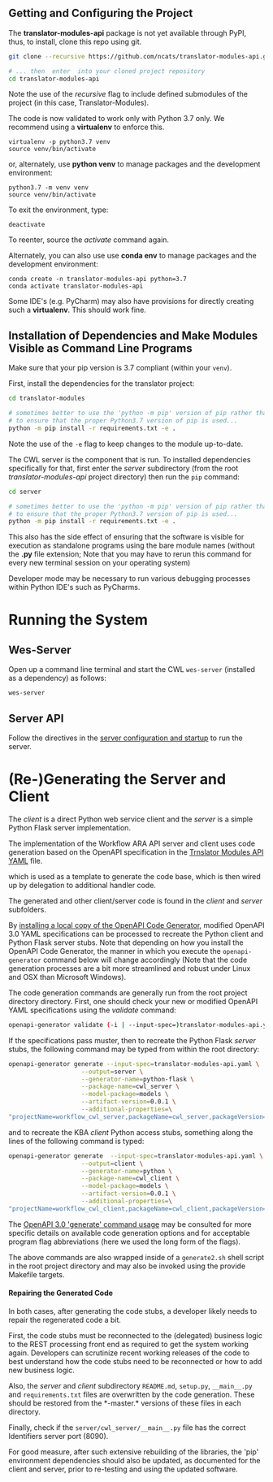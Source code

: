 
## Getting and Configuring the Project

The **translator-modules-api** package is not yet available through PyPI, thus, to install, clone this repo using git.

```bash
git clone --recursive https://github.com/ncats/translator-modules-api.git

# ... then  enter  into your cloned project repository
cd translator-modules-api
```

Note the use of the *recursive* flag to include defined submodules of the project (in this case, Translator-Modules).

The code is now validated to work only with Python 3.7 only.  We recommend using a **virtualenv** to enforce this.

```
virtualenv -p python3.7 venv
source venv/bin/activate
```

or, alternately, use **python venv** to manage packages and the development environment:

```
python3.7 -m venv venv
source venv/bin/activate
```

To exit the environment, type:

```  
deactivate
```

To reenter, source the _activate_ command again.

Alternately, you can also use use **conda env** to manage packages and the development environment:

```
conda create -n translator-modules-api python=3.7
conda activate translator-modules-api
```

Some IDE's (e.g. PyCharm) may also have provisions for directly creating such a **virtualenv**. This should work fine.

## Installation of Dependencies and Make Modules Visible as Command Line Programs

Make sure that your pip version is 3.7 compliant (within your `venv`).

First, install the dependencies for the translator project:

```bash
cd translator-modules

# sometimes better to use the 'python -m pip' version of pip rather than just 'pip'
# to ensure that the proper Python3.7 version of pip is used...
python -m pip install -r requirements.txt -e .
```

Note the use of the `-e` flag to keep changes to the module up-to-date.

The CWL server is the component that is run.  To installed dependencies specifically for that, first enter the *server* 
subdirectory (from the root *translator-modules-api* project directory) then run the `pip` command:

```bash
cd server

# sometimes better to use the 'python -m pip' version of pip rather than just 'pip'
# to ensure that the proper Python3.7 version of pip is used...
python -m pip install -r requirements.txt -e .
```

This also has the side effect of ensuring that the software is visible for execution as standalone programs using
the bare module names (without the **.py** file extension; Note that you may have to rerun this command for every new
terminal session on your operating system)

Developer mode may be necessary to run various debugging processes within Python IDE's such as PyCharms.

# Running the System

## Wes-Server

Open up a command line terminal and start the CWL `wes-server` (installed as a dependency) as follows:

```bash
wes-server
```

## Server API

Follow the directives in the [server configuration and startup](./server/README.md) to run the server.

# (Re-)Generating the Server and Client

The *client* is a direct Python web service client and the *server* is a simple Python Flask server implementation.

The implementation of the Workflow ARA API server and client uses code generation based on the OpenAPI specification 
in the [Trnslator  Modules API YAML](./translator-modules-api.yaml) file.

which is used as a template to generate the code base, which is then wired up by delegation to additional handler code.   
 
The generated and other client/server code is found in the *client* and  *server* subfolders.

By [installing a local copy of the OpenAPI Code Generator](https://openapi-generator.tech/docs/installation), 
modified OpenAPI 3.0 YAML specifications can be processed to recreate the Python client and Python Flask server stubs.
Note that depending on how you install the OpenAPI Code Generator, the manner in which you execute the 
 `openapi-generator` command below will change accordingly (Note that the code generation processes are a bit more 
 streamlined and robust under Linux and OSX than Microsoft Windows).

The code generation commands are generally run from the root project directory directory.  First, one should check 
your new or modified OpenAPI YAML specifications using the _validate_ command:

```bash
openapi-generator validate (-i | --input-spec=)translator-modules-api.yaml
```

If the specifications pass muster, then to recreate the Python Flask *server* stubs, the following command may 
be typed from within the root directory:

```bash
openapi-generator generate --input-spec=translator-modules-api.yaml \
                    --output=server \
                    --generator-name=python-flask \
                    --package-name=cwl_server \
	                --model-package=models \
	                --artifact-version=0.0.1 \
	                --additional-properties=\
"projectName=workflow_cwl_server,packageName=cwl_server,packageVersion=0.0.1,packageUrl=https://github.com/ncats/translator-modules-api/master/server,serverPort=8090"
```

and to recreate the KBA *client* Python access stubs, something along the lines of the following command is typed:

```bash
openapi-generator generate  --input-spec=translator-modules-api.yaml \
                    --output=client \
                    --generator-name=python \
                    --package-name=cwl_client \
	                --model-package=models \
	                --artifact-version=0.0.1 \
	                --additional-properties=\
"projectName=workflow_cwl_client,packageName=cwl_client,packageVersion=0.0.1,packageUrl=https://github.com/ncats/translator-modules-api/tree/master/client"
```

The [OpenAPI 3.0 'generate' command usage](https://openapi-generator.tech/docs/usage#generate) may be consulted
for more specific details on available code generation options and for acceptable program flag abbreviations (here we
used the long form of the flags).

The above commands are also wrapped inside of a `generate2.sh` shell script in the root project directory and 
may also be invoked using the provide Makefile targets.

#### Repairing the Generated Code

In both cases, after generating the code stubs, a developer likely needs to repair the regenerated code a bit.

First, the code stubs must be reconnected to the (delegated) business logic to the REST processing front end as 
required to get the system working again.  Developers can scrutinize recent working releases of the code to 
best understand how the code stubs need to be reconnected or how to add new business logic.

Also, the *server* and *client* subdirectory `README.md`, `setup.py`, `__main__.py` and `requirements.txt` files are 
overwritten by the code generation. These should be restored from the \*-master.\* versions of these files in 
each directory.
 
Finally, check if the `server/cwl_server/__main__.py` file has the correct Identifiers server port (8090).

For good measure, after such extensive rebuilding of the libraries, the 'pip' environment dependencies should also 
be updated, as documented for the client and server, prior to re-testing and using the updated software.
